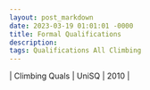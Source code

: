 ```yaml
---
layout: post_markdown
date: 2023-03-19 01:01:01 -0000
title: Formal Qualifications
description: 
tags: Qualifications All Climbing
---
```


| Climbing Quals | UniSQ | 2010 |


